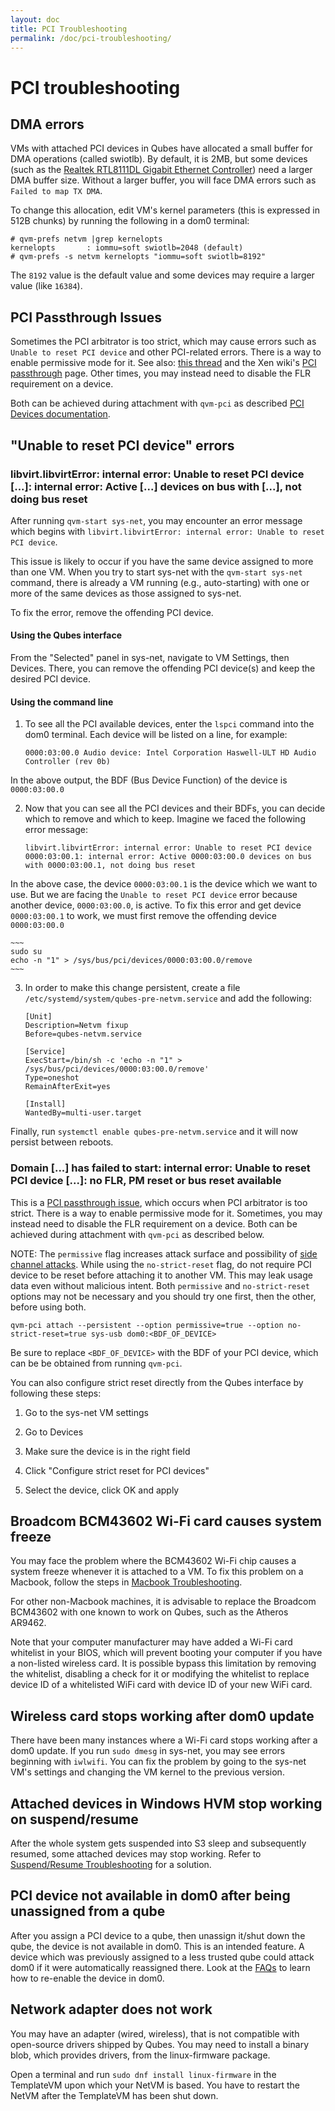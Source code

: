 ```yaml
---
layout: doc
title: PCI Troubleshooting
permalink: /doc/pci-troubleshooting/
---
```


# PCI troubleshooting #

## DMA errors ##

VMs with attached PCI devices in Qubes have allocated a small buffer for DMA operations (called swiotlb).
By default, it is 2MB, but some devices (such as the [Realtek RTL8111DL Gigabit Ethernet Controller](https://groups.google.com/group/qubes-devel/browse_thread/thread/631c4a3a9d1186e3)) need a larger DMA buffer size. 
Without a larger buffer, you will face DMA errors such as `Failed to map TX DMA`.

To change this allocation, edit VM's kernel parameters (this is expressed in 512B chunks) by running the following in a dom0 terminal:

    # qvm-prefs netvm |grep kernelopts
    kernelopts       : iommu=soft swiotlb=2048 (default)
    # qvm-prefs -s netvm kernelopts "iommu=soft swiotlb=8192"

The `8192` value is the default value and some devices may require a larger value (like `16384`).

## PCI Passthrough Issues ##

Sometimes the PCI arbitrator is too strict, which may cause errors such as `Unable to reset PCI device` and other PCI-related errors. 
There is a way to enable permissive mode for it.
See also: [this thread](https://groups.google.com/forum/#!topic/qubes-users/Fs94QAc3vQI) and the Xen wiki's [PCI passthrough](https://wiki.xen.org/wiki/Xen_PCI_Passthrough) page.
Other times, you may instead need to disable the FLR requirement on a device.

Both can be achieved during attachment with `qvm-pci` as described [PCI Devices documentation](/doc/pci-devices/#additional-attach-options).

## "Unable to reset PCI device" errors ##

### libvirt.libvirtError: internal error: Unable to reset PCI device [...]: internal error: Active [...] devices on bus with [...], not doing bus reset ###

After running `qvm-start sys-net`, you may encounter an error message which begins with `libvirt.libvirtError: internal error: Unable to reset PCI device`.

This issue is likely to occur if you have the same device assigned to more than one
VM. 
When you try to start sys-net with the `qvm-start sys-net` command, there is already a VM running (e.g., auto-starting) with one or more of the same devices as those assigned to sys-net. 

To fix the error, remove the offending PCI device.

#### Using the Qubes interface ####

From the "Selected" panel in sys-net, navigate to VM Settings, then Devices. There, you can remove the offending PCI device(s) and keep the desired PCI device. 

#### Using the command line ####

1. To see all the PCI available devices, enter the `lspci` command into the dom0 terminal. Each device will be listed on a line, for example:

    ~~~
    0000:03:00.0 Audio device: Intel Corporation Haswell-ULT HD Audio Controller (rev 0b)
    ~~~
In the above output, the BDF (Bus Device Function) of the device is `0000:03:00.0`

2. Now that you can see all the PCI devices and their BDFs, you can decide which to remove and which to keep. 
Imagine we faced the following error message:

    ~~~
    libvirt.libvirtError: internal error: Unable to reset PCI device 0000:03:00.1: internal error: Active 0000:03:00.0 devices on bus with 0000:03:00.1, not doing bus reset
    ~~~
In the above case, the device `0000:03:00.1` is the device which we want to use. But we are facing the `Unable to reset PCI device` error because another device, `0000:03:00.0`, is active. 
To fix this error and get device `0000:03:00.1` to work, we must first remove the offending device `0000:03:00.0`

    ~~~
    sudo su
    echo -n "1" > /sys/bus/pci/devices/0000:03:00.0/remove
    ~~~

3. In order to make this change persistent, create a file `/etc/systemd/system/qubes-pre-netvm.service` and add the following:

    ~~~
    [Unit]
    Description=Netvm fixup
    Before=qubes-netvm.service

    [Service]
    ExecStart=/bin/sh -c 'echo -n "1" > /sys/bus/pci/devices/0000:03:00.0/remove'
    Type=oneshot
    RemainAfterExit=yes

    [Install]
    WantedBy=multi-user.target
    ~~~
Finally, run `systemctl enable qubes-pre-netvm.service` and it will now persist between reboots.

### Domain [...] has failed to start: internal error: Unable to reset PCI device [...]: no FLR, PM reset or bus reset available ###

This is a [PCI passthrough issue](/doc/pci-troubleshooting/#pci-passthrough-issues), which occurs when PCI arbitrator is too strict. 
There is a way to enable permissive mode for it.
Sometimes, you may instead need to disable the FLR requirement on a device.
Both can be achieved during attachment with `qvm-pci` as described below.

NOTE: The `permissive` flag increases attack surface and possibility of [side channel attacks](https://en.wikipedia.org/wiki/Side-channel_attack).
While using the `no-strict-reset` flag, do not require PCI device to be reset before attaching it to another VM. This may leak usage data even without malicious intent. Both `permissive` and `no-strict-reset` options may not be necessary and you should try one first, then the other, before using both. 

~~~
qvm-pci attach --persistent --option permissive=true --option no-strict-reset=true sys-usb dom0:<BDF_OF_DEVICE>
~~~

Be sure to replace `<BDF_OF_DEVICE>` with the BDF of your PCI device, which can be be obtained from running `qvm-pci`.

You can also configure strict reset directly from the Qubes interface by following these steps:

1. Go to the sys-net VM settings

2. Go to Devices

3. Make sure the device is in the right field

4. Click "Configure strict reset for PCI devices"

5. Select the device, click OK and apply

## Broadcom BCM43602 Wi-Fi card causes system freeze ##

You may face the problem where the BCM43602 Wi-Fi chip causes a system freeze whenever it is attached to a VM. To fix this problem on a Macbook, follow the steps in [Macbook Troubleshooting](https://github.com/Qubes-Community/Contents/blob/master/docs/troubleshooting/macbook-troubleshooting.md#system-freezes-after-attaching-broadcom-bcm43602-wi-fi-card). 

For other non-Macbook machines, it is advisable to replace the Broadcom BCM43602 with one known to work on Qubes, such as the Atheros AR9462. 

Note that your computer manufacturer may have added a Wi-Fi card whitelist in your BIOS, which will prevent booting your computer if you have a non-listed wireless card. 
It is possible bypass this limitation by removing the whitelist, disabling a check for it or modifying the whitelist to replace device ID of a whitelisted WiFi card with device ID of your new WiFi card.

## Wireless card stops working after dom0 update ##

There have been many instances where a Wi-Fi card stops working after a dom0 update. 
If you run `sudo dmesg` in sys-net, you may see errors beginning with `iwlwifi`. 
You can fix the problem by going to the sys-net VM's settings and changing the VM kernel to the previous version.

## Attached devices in Windows HVM stop working on suspend/resume ##

After the whole system gets suspended into S3 sleep and subsequently resumed, some attached devices may stop working. 
Refer to [Suspend/Resume Troubleshooting](/doc/suspend-resume-troubleshooting/#attached-devices-in-windows-hvm-stop-working-on-suspendresume) for a solution.

## PCI device not available in dom0 after being unassigned from a qube ##

After you assign a PCI device to a qube, then unassign it/shut down the qube, the device is not available in dom0.
This is an intended feature. 
A device which was previously assigned to a less trusted qube could attack dom0 if it were automatically reassigned there. 
Look at the [FAQs](/faq/#i-assigned-a-pci-device-to-a-qube-then-unassigned-itshut-down-the-qube-why-isnt-the-device-available-in-dom0) to learn how to re-enable the device in dom0. 

## Network adapter does not work ##

You may have an adapter (wired, wireless), that is not compatible with open-source drivers shipped by Qubes.
You may need to install a binary blob, which provides drivers, from the linux-firmware package.

Open a terminal and run `sudo dnf install linux-firmware` in the TemplateVM upon which your NetVM is based.
You have to restart the NetVM after the TemplateVM has been shut down.
